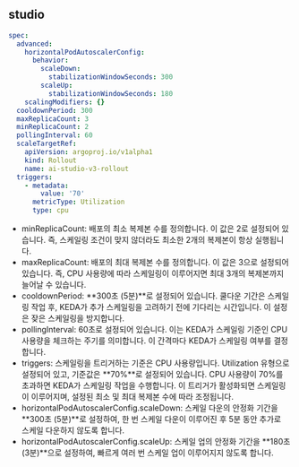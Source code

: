 ## studio

```yaml
spec:
  advanced:
    horizontalPodAutoscalerConfig:
      behavior:
        scaleDown:
          stabilizationWindowSeconds: 300
        scaleUp:
          stabilizationWindowSeconds: 180
    scalingModifiers: {}
  cooldownPeriod: 300
  maxReplicaCount: 3
  minReplicaCount: 2
  pollingInterval: 60
  scaleTargetRef:
    apiVersion: argoproj.io/v1alpha1
    kind: Rollout
    name: ai-studio-v3-rollout
  triggers:
    - metadata:
        value: '70'
      metricType: Utilization
      type: cpu
```

- minReplicaCount: 배포의 최소 복제본 수를 정의합니다. 이 값은 2로 설정되어 있습니다. 즉, 스케일링 조건이 맞지 않더라도 최소한 2개의 복제본이 항상 실행됩니다.
- maxReplicaCount: 배포의 최대 복제본 수를 정의합니다. 이 값은 3으로 설정되어 있습니다. 즉, CPU 사용량에 따라 스케일링이 이루어지면 최대 3개의 복제본까지 늘어날 수 있습니다.
- cooldownPeriod: **300초 (5분)**로 설정되어 있습니다. 쿨다운 기간은 스케일링 작업 후, KEDA가 추가 스케일링을 고려하기 전에 기다리는 시간입니다. 이 설정은 잦은 스케일링을 방지합니다.
- pollingInterval: 60초로 설정되어 있습니다. 이는 KEDA가 스케일링 기준인 CPU 사용량을 체크하는 주기를 의미합니다. 이 간격마다 KEDA가 스케일링 여부를 결정합니다.
- triggers: 스케일링을 트리거하는 기준은 CPU 사용량입니다. Utilization 유형으로 설정되어 있고, 기준값은 **70%**로 설정되어 있습니다. CPU 사용량이 70%를 초과하면 KEDA가 스케일링 작업을 수행합니다. 이 트리거가 활성화되면 스케일링이 이루어지며, 설정된 최소 및 최대 복제본 수에 따라 조정됩니다.
- horizontalPodAutoscalerConfig.scaleDown: 스케일 다운의 안정화 기간을 **300초 (5분)**로 설정하여, 한 번 스케일 다운이 이루어진 후 5분 동안 추가로 스케일 다운하지 않도록 합니다.
- horizontalPodAutoscalerConfig.scaleUp: 스케일 업의 안정화 기간을 **180초 (3분)**으로 설정하여, 빠르게 여러 번 스케일 업이 이루어지지 않도록 합니다.
